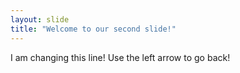 ```yaml
---
layout: slide
title: "Welcome to our second slide!"
---
```

I am changing this line!
Use the left arrow to go back!
